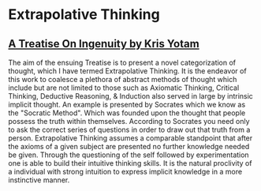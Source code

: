 # Extrapolative Thinking


[A Treatise On Ingenuity by Kris Yotam]()
-
The aim of the ensuing Treatise is to present a novel categorization of thought, which I have termed Extrapolative Thinking. It is the endeavor of this work to coalesce a plethora of abstract methods of thought which include but are not limited to those such as Axiomatic Thinking, Critical Thinking, Deductive Reasoning, & Induction also served in large by intrinsic implicit thought. An example is presented by Socrates which we know as the "Socratic Method". Which was founded upon the thought that people possess the truth within themselves. According to Socrates you need only to ask the correct series of questions in order to draw out that truth from a person. Extrapolative Thinking assumes a comparable standpoint that after the axioms of a given subject are presented no further knowledge needed be given. Through the questioning of the self followed by experimentation one is able to build their intuitive thinking skills. It is the natural proclivity of a individual with strong intuition to express implicit knowledge in a more instinctive manner. 
